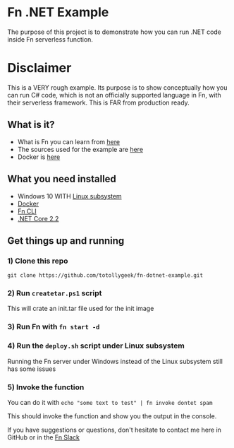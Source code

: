 # Fn .NET Example

The purpose of this project is to demonstrate how you can run .NET code inside Fn serverless function.

# Disclaimer

This is a VERY rough example. Its purpose is to show conceptually how you can run C# code, which is not an officially supported language in Fn, with their serverless framework. This is FAR from production ready.

## What is it?
- What is Fn you can learn from [here](https://github.com/fnproject/fn)
- The sources used for the example are [here](https://github.com/dotnet/machinelearning-samples/tree/master/samples/csharp/getting-started/BinaryClassification_SpamDetection)
- Docker is [here](https://www.docker.com)

## What you need installed
- Windows 10 WITH [Linux subsystem](https://docs.microsoft.com/en-us/windows/wsl/install-win10)
- [Docker](https://www.docker.com/get-started)
- [Fn CLI](https://github.com/fnproject/fn)
- [.NET Core 2.2](https://dotnet.microsoft.com/download)

## Get things up and running

### 1) Clone this repo

`git clone https://github.com/totollygeek/fn-dotnet-example.git`

### 2) Run `createtar.ps1` script

This will crate an init.tar file used for the init image

### 3) Run Fn with `fn start -d`

### 4) Run the `deploy.sh` script under Linux subsystem

Running the Fn server under Windows instead of the Linux subsystem still has some issues

### 5) Invoke the function

You can do it with `echo "some text to test" | fn invoke dontet spam`

This should invoke the function and show you the output in the console.

If you have suggestions or questions, don't hesitate to contact me here in GitHub or in the [Fn Slack](http://slack.fnproject.io/)